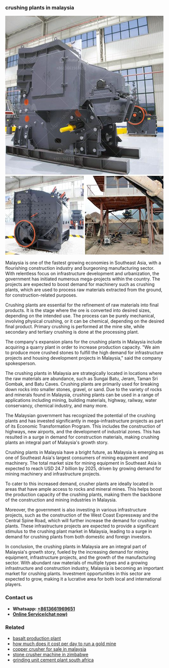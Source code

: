 <h3>crushing plants in malaysia</h3><img src='1702953163.jpg' alt=''><p>Malaysia is one of the fastest growing economies in Southeast Asia, with a flourishing construction industry and burgeoning manufacturing sector. With relentless focus on infrastructure development and urbanization, the government has initiated numerous mega-projects within the country. The projects are expected to boost demand for machinery such as crushing plants, which are used to process raw materials extracted from the ground, for construction-related purposes.</p><p>Crushing plants are essential for the refinement of raw materials into final products. It is the stage where the ore is converted into desired sizes, depending on the intended use. The process can be purely mechanical, involving physical crushing, or it can be chemical, depending on the desired final product. Primary crushing is performed at the mine site, while secondary and tertiary crushing is done at the processing plant.</p><p>The company's expansion plans for the crushing plants in Malaysia include acquiring a quarry plant in order to increase production capacity. "We aim to produce more crushed stones to fulfill the high demand for infrastructure projects and housing development projects in Malaysia," said the company spokesperson.</p><p>The crushing plants in Malaysia are strategically located in locations where the raw materials are abundance, such as Sungai Batu, Jeram, Taman Sri Gombak, and Batu Caves. Crushing plants are primarily used for breaking down rocks into smaller stones, gravel, or sand. Due to the variety of rocks and minerals found in Malaysia, crushing plants can be used in a range of applications including mining, building materials, highway, railway, water conservancy, chemical industry, and many more.</p><p>The Malaysian government has recognized the potential of the crushing plants and has invested significantly in mega-infrastructure projects as part of its Economic Transformation Program. This includes the construction of highways, new airports, and the development of industrial zones. This has resulted in a surge in demand for construction materials, making crushing plants an integral part of Malaysia's growth story.</p><p>Crushing plants in Malaysia have a bright future, as Malaysia is emerging as one of Southeast Asia's largest consumers of mining equipment and machinery. The total market size for mining equipment in Southeast Asia is expected to reach USD 24.7 billion by 2025, driven by growing demand for mining machinery and infrastructure projects.</p><p>To cater to this increased demand, crusher plants are ideally located in areas that have ample access to rocks and mineral mines. This helps boost the production capacity of the crushing plants, making them the backbone of the construction and mining industries in Malaysia.</p><p>Moreover, the government is also investing in various infrastructure projects, such as the construction of the West Coast Expressway and the Central Spine Road, which will further increase the demand for crushing plants. These infrastructure projects are expected to provide a significant stimulus to the crushing plant market in Malaysia, leading to a surge in demand for crushing plants from both domestic and foreign investors.</p><p>In conclusion, the crushing plants in Malaysia are an integral part of Malaysia's growth story, fueled by the increasing demand for mining equipment, infrastructure projects, and the growth of the manufacturing sector. With abundant raw materials of multiple types and a growing infrastructure and construction industry, Malaysia is becoming an important market for crushing plants. Investment opportunities in this sector are expected to grow, making it a lucrative area for both local and international players.</p><h3>Contact us</h3><ul><li><strong>Whatsapp:&nbsp;<a href="https://wa.me/8613661969651">+8613661969651</a></strong></li><li><a href="https://swt.shibang-china.com/?git&amp;zhl&amp;crushing plants in malaysia"><strong>Online Service(chat now)</strong></a></li></ul><h3>Related</h3><ul><li><a href='basalt production plant.md'>basalt production plant</a></li><li><a href='how much does it cost per day to run a gold mine.md'>how much does it cost per day to run a gold mine</a></li><li><a href='copper crusher for sale in malaysia.md'>copper crusher for sale in malaysia</a></li><li><a href='stone crusher machine in zimbabwe.md'>stone crusher machine in zimbabwe</a></li><li><a href='grinding unit cement plant south africa.md'>grinding unit cement plant south africa</a></li></ul>